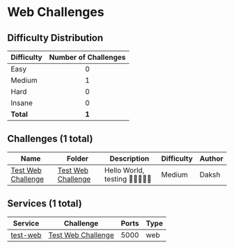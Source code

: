
# Web Challenges

## Difficulty Distribution
| Difficulty | Number of Challenges |
|------------|:--------------------:|
| Easy | 0 |
| Medium | 1 |
| Hard | 0 |
| Insane | 0 |
| **Total** | **1** |

## Challenges (1 total)
| Name | Folder | Description | Difficulty | Author |
|------|--------|-------------|------------|--------|
| [Test Web Challenge](<./Test Web Challenge>) | [Test Web Challenge](<./Test Web Challenge>) | Hello World, testing  | Medium | Daksh |

## Services (1 total)
| Service | Challenge | Ports | Type |
|---------|-----------|-------|------|
| [test-web](<./Test Web Challenge/service/service>) | [Test Web Challenge](<./Test Web Challenge>) | 5000 | web |
